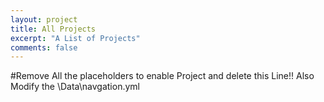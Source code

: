 ```yaml
---
layout: project
title: All Projects
excerpt: "A List of Projects"
comments: false
---
```

#Remove All the placeholders to enable Project and delete this Line!! Also Modify the \Data\navgation.yml
